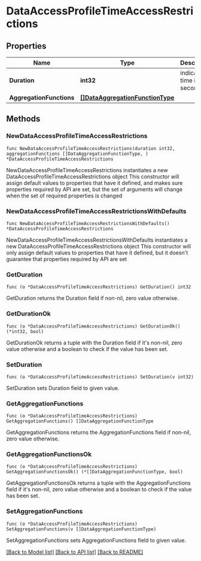 # DataAccessProfileTimeAccessRestrictions

## Properties

Name | Type | Description | Notes
------------ | ------------- | ------------- | -------------
**Duration** | **int32** | indicating a time in seconds. | 
**AggregationFunctions** | [**[]DataAggregationFunctionType**](DataAggregationFunctionType.md) |  | 

## Methods

### NewDataAccessProfileTimeAccessRestrictions

`func NewDataAccessProfileTimeAccessRestrictions(duration int32, aggregationFunctions []DataAggregationFunctionType, ) *DataAccessProfileTimeAccessRestrictions`

NewDataAccessProfileTimeAccessRestrictions instantiates a new DataAccessProfileTimeAccessRestrictions object
This constructor will assign default values to properties that have it defined,
and makes sure properties required by API are set, but the set of arguments
will change when the set of required properties is changed

### NewDataAccessProfileTimeAccessRestrictionsWithDefaults

`func NewDataAccessProfileTimeAccessRestrictionsWithDefaults() *DataAccessProfileTimeAccessRestrictions`

NewDataAccessProfileTimeAccessRestrictionsWithDefaults instantiates a new DataAccessProfileTimeAccessRestrictions object
This constructor will only assign default values to properties that have it defined,
but it doesn't guarantee that properties required by API are set

### GetDuration

`func (o *DataAccessProfileTimeAccessRestrictions) GetDuration() int32`

GetDuration returns the Duration field if non-nil, zero value otherwise.

### GetDurationOk

`func (o *DataAccessProfileTimeAccessRestrictions) GetDurationOk() (*int32, bool)`

GetDurationOk returns a tuple with the Duration field if it's non-nil, zero value otherwise
and a boolean to check if the value has been set.

### SetDuration

`func (o *DataAccessProfileTimeAccessRestrictions) SetDuration(v int32)`

SetDuration sets Duration field to given value.


### GetAggregationFunctions

`func (o *DataAccessProfileTimeAccessRestrictions) GetAggregationFunctions() []DataAggregationFunctionType`

GetAggregationFunctions returns the AggregationFunctions field if non-nil, zero value otherwise.

### GetAggregationFunctionsOk

`func (o *DataAccessProfileTimeAccessRestrictions) GetAggregationFunctionsOk() (*[]DataAggregationFunctionType, bool)`

GetAggregationFunctionsOk returns a tuple with the AggregationFunctions field if it's non-nil, zero value otherwise
and a boolean to check if the value has been set.

### SetAggregationFunctions

`func (o *DataAccessProfileTimeAccessRestrictions) SetAggregationFunctions(v []DataAggregationFunctionType)`

SetAggregationFunctions sets AggregationFunctions field to given value.



[[Back to Model list]](../README.md#documentation-for-models) [[Back to API list]](../README.md#documentation-for-api-endpoints) [[Back to README]](../README.md)


